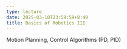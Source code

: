 ```yaml
---
type: lecture
date: 2025-03-10T23:59:59+8:49
title: Basics of Robotics III
---
```

Motion Planning, Control Algorithms (PD, PID)
